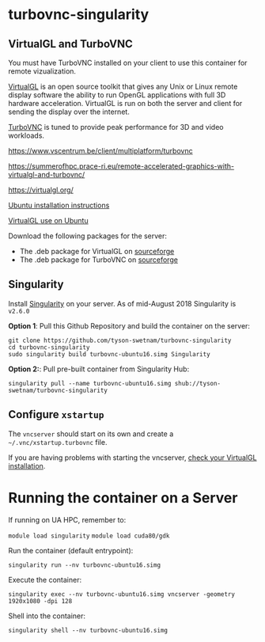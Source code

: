 # turbovnc-singularity


## VirtualGL and TurboVNC

You must have TurboVNC installed on your client to use this container for remote vizualization.

[VirtualGL](https://virtualgl.org) is an open source toolkit that gives any Unix or Linux remote display software the ability to run OpenGL applications with full 3D hardware acceleration. VirtualGL is run on both the server and client for sending the display over the internet.

[TurboVNC](https://turbovnc.org/) is tuned to provide peak performance for 3D and video workloads.

https://www.vscentrum.be/client/multiplatform/turbovnc

https://summerofhpc.prace-ri.eu/remote-accelerated-graphics-with-virtualgl-and-turbovnc/

https://virtualgl.org/

[Ubuntu installation instructions](https://gist.github.com/cyberang3l/422a77a47bdc15a0824d5cca47e64ba2)

[VirtualGL use on Ubuntu](https://github.com/aancel/admin/wiki/VirtualGL-on-Ubuntu)

Download the following packages for the server:
* The .deb package for VirtualGL on [sourceforge](http://sourceforge.net/projects/virtualgl/files/)
* The .deb package for TurboVNC on [sourceforge](http://sourceforge.net/projects/turbovnc/files/)

## Singularity

Install [Singularity](https://www.sylabs.io/) on your server. As of mid-August 2018 Singularity is `v2.6.0`

**Option 1**: Pull this Github Repository and build the container on the server:

```
git clone https://github.com/tyson-swetnam/turbovnc-singularity
cd turbovnc-singularity
sudo singularity build turbovnc-ubuntu16.simg Singularity
```

**Option 2:**: Pull pre-built container from Singularity Hub:

```
singularity pull --name turbovnc-ubuntu16.simg shub://tyson-swetnam/turbovnc-singularity
```

## Configure `xstartup`

The `vncserver` should start on its own and create a `~/.vnc/xstartup.turbovnc` file.

If you are having problems with starting the vncserver, [check your VirtualGL installation](https://github.com/aancel/admin/wiki/VirtualGL-on-Ubuntu). 


# Running the container on a Server

If running on UA HPC, remember to: 

`module load singularity`
`module load cuda80/gdk`

Run the container (default entrypoint):

```
singularity run --nv turbovnc-ubuntu16.simg
```

Execute the container:

```
singularity exec --nv turbovnc-ubuntu16.simg vncserver -geometry 1920x1080 -dpi 128
```

Shell into the container:

```
singularity shell --nv turbovnc-ubuntu16.simg
```

